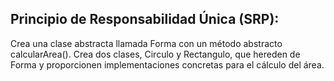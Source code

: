 ## Principio de Responsabilidad Única (SRP):

Crea una clase abstracta llamada Forma con un método abstracto calcularArea().
Crea dos clases, Circulo y Rectangulo, que hereden de Forma y proporcionen implementaciones concretas para el cálculo del área.